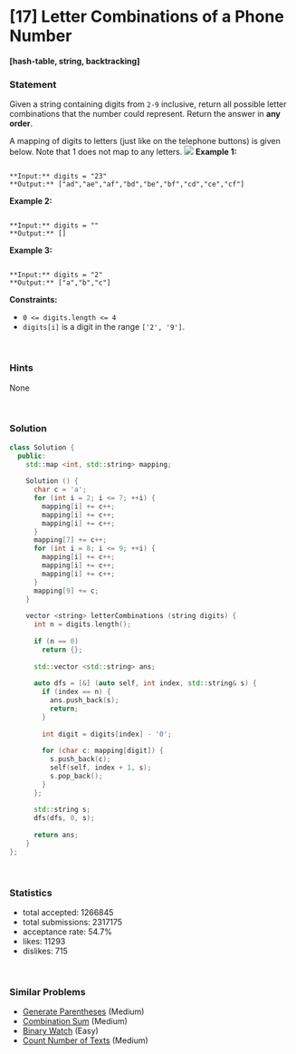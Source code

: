 # [17] Letter Combinations of a Phone Number

**[hash-table, string, backtracking]**

### Statement

Given a string containing digits from `2-9` inclusive, return all possible letter combinations that the number could represent. Return the answer in **any order**.

A mapping of digits to letters (just like on the telephone buttons) is given below. Note that 1 does not map to any letters.
![](https://assets.leetcode.com/uploads/2022/03/15/1200px-telephone-keypad2svg.png)
**Example 1:**

```

**Input:** digits = "23"
**Output:** ["ad","ae","af","bd","be","bf","cd","ce","cf"]

```

**Example 2:**

```

**Input:** digits = ""
**Output:** []

```

**Example 3:**

```

**Input:** digits = "2"
**Output:** ["a","b","c"]

```

**Constraints:**
* `0 <= digits.length <= 4`
* `digits[i]` is a digit in the range `['2', '9']`.


<br>

### Hints

None

<br>

### Solution

```cpp
class Solution {
  public:
    std::map <int, std::string> mapping;
  
    Solution () {
      char c = 'a';
      for (int i = 2; i <= 7; ++i) {
        mapping[i] += c++;
        mapping[i] += c++;
        mapping[i] += c++;
      }
      mapping[7] += c++;
      for (int i = 8; i <= 9; ++i) {
        mapping[i] += c++;
        mapping[i] += c++;
        mapping[i] += c++;
      }
      mapping[9] += c;
    }
  
    vector <string> letterCombinations (string digits) {
      int n = digits.length();
      
      if (n == 0)
        return {};
      
      std::vector <std::string> ans;
      
      auto dfs = [&] (auto self, int index, std::string& s) {
        if (index == n) {
          ans.push_back(s);
          return;
        }
        
        int digit = digits[index] - '0';
        
        for (char c: mapping[digit]) {
          s.push_back(c);
          self(self, index + 1, s);
          s.pop_back();
        }
      };
      
      std::string s;
      dfs(dfs, 0, s);
      
      return ans;
    }
};
```

<br>

### Statistics

- total accepted: 1266845
- total submissions: 2317175
- acceptance rate: 54.7%
- likes: 11293
- dislikes: 715

<br>

### Similar Problems

- [Generate Parentheses](https://leetcode.com/problems/generate-parentheses) (Medium)
- [Combination Sum](https://leetcode.com/problems/combination-sum) (Medium)
- [Binary Watch](https://leetcode.com/problems/binary-watch) (Easy)
- [Count Number of Texts](https://leetcode.com/problems/count-number-of-texts) (Medium)
